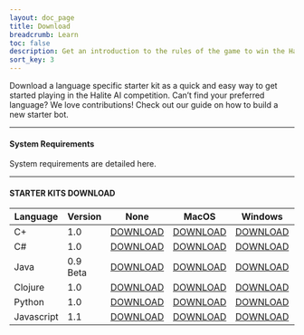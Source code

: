 ```yaml
---
layout: doc_page
title: Download
breadcrumb: Learn
toc: false
description: Get an introduction to the rules of the game to win the Halite AI Programming Challenge.
sort_key: 3
---
```


<div class="doc-section" markdown="1">

Download a language specific starter kit as a quick and easy way to get started playing in the Halite AI competition. Can’t find your preferred language? We love contributions! 
Check out our guide on how to build a new starter bot.

---

#### System Requirements

System requirements are detailed here.

---

#### STARTER KITS DOWNLOAD


<div class="table-container" markdown="1">

|Language|Version|None|MacOS|Windows|Linux X64|
|--------|-------|:---:|:---:|:---:|:---:|
| C+     | 1.0   |[DOWNLOAD](#)|[DOWNLOAD](#)|[DOWNLOAD](#)|[DOWNLOAD](#)|
| C#     | 1.0   |[DOWNLOAD](#)|[DOWNLOAD](#)|[DOWNLOAD](#)|[DOWNLOAD](#)|
| Java   | 0.9 Beta|[DOWNLOAD](#)|[DOWNLOAD](#)|[DOWNLOAD](#)|[DOWNLOAD](#)|
| Clojure| 1.0   |[DOWNLOAD](#)|[DOWNLOAD](#)|[DOWNLOAD](#)|[DOWNLOAD](#)|
| Python | 1.0   |[DOWNLOAD](#)|[DOWNLOAD](#)|[DOWNLOAD](#)|[DOWNLOAD](#)|
| Javascript | 1.1   |[DOWNLOAD](#)|[DOWNLOAD](#)|[DOWNLOAD](#)|[DOWNLOAD](#)|

</div>

</div>